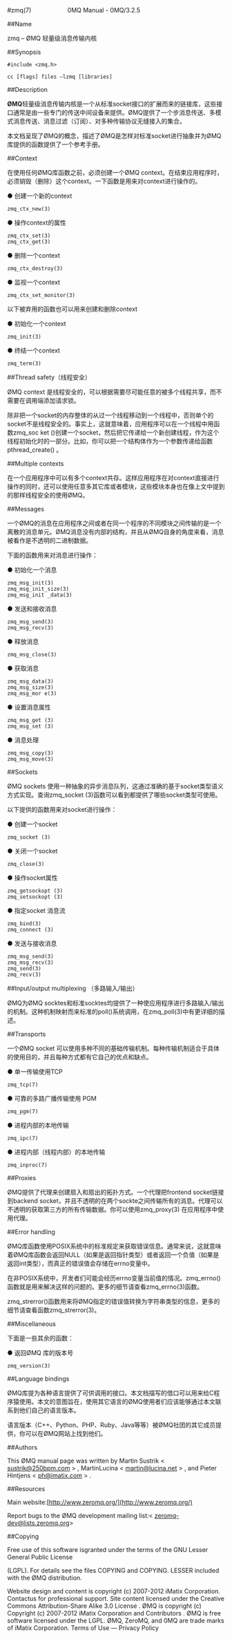 #zmq(7)　　　　　　0MQ Manual - 0MQ/3.2.5

##Name

zmq – ØMQ 轻量级消息传输内核

##Synopsis

    #include <zmq.h>

    cc [flags] files –lzmq [libraries]

##Description

**ØMQ**轻量级消息传输内核是一个从标准socket接口的扩展而来的链接库，这些接口通常是由一些专门的传送中间设备来提供。ØMQ提供了一个步消息传送、多模式消息传送、消息过滤（订阅）、对多种传输协议无缝接入的集合。

本文档呈现了ØMQ的概念，描述了ØMQ是怎样对标准socket进行抽象并为ØMQ库提供的函数提供了一个参考手册。

##Context

在使用任何ØMQ库函数之前，必须创建一个ØMQ context。在结束应用程序时，必须销毁（删除）这个context。一下函数是用来对context进行操作的。

● 创建一个新的context

    zmq_ctx_new(3)

● 操作context的属性

    zmq_ctx_set(3) 
    zmq_ctx_get(3)

● 删除一个context

    zmq_ctx_destroy(3)

● 监视一个context

    zmq_ctx_set_monitor(3)

以下被弃用的函数也可以用来创建和删除context

● 初始化一个context

    zmq_init(3)

● 终结一个context

    zmq_term(3)

##Thread safety（线程安全）

ØMQ context 是线程安全的，可以根据需要尽可能任意的被多个线程共享，而不需要在调用端添加请求锁。

除非把一个socket的内存整体的从过一个线程移动到一个线程中，否则单个的socket不是线程安全的。事实上，这就意味着，应用程序可以在一个线程中用函数zmq_soc ket ()创建一个socket，然后把它传递给一个新创建线程，作为这个线程初始化时的一部分。比如，你可以把一个结构体作为一个参数传递给函数pthread_create() 。

##Multiple contexts

在一个应用程序中可以有多个context共存。这样应用程序在对context直接进行操作的同时，还可以使用任意多其它库或者模块，这些模块本身也在像上文中提到的那样线程安全的使用ØMQ。

##Messages

一个ØMQ的消息在应用程序之间或者在同一个程序的不同模块之间传输的是一个离散的消息单元。ØMQ消息没有内部的结构，并且从ØMQ自身的角度来看，消息被看作是不透明的二进制数据。

下面的函数用来对消息进行操作：

● 初始化一个消息

    zmq_msg_init(3)  
    zmq_msg_init_size(3)  
    zmq_msg_init _data(3)

● 发送和接收消息

    zmq_msg_send(3)  
    zmq_msg_recv(3)

● 释放消息

    zmq_msg_close(3)

● 获取消息

    zmq_msg_data(3)  
    zmq_msg_size(3)  
    zmq_msg_mor e(3)

● 设置消息属性

    zmq_msg_get (3)  
    zmq_msg_set (3)

● 消息处理

    zmq_msg_copy(3)  
    zmq_msg_move(3)

##Sockets

ØMQ sockets 使用一种抽象的异步消息队列，这通过准确的基于socket类型语义方式实现。查询zmq_socket (3)函数可以看到都提供了哪些socket类型可使用。

以下提供的函数用来对socket进行操作：

● 创建一个socket

    zmq_socket (3)

● 关闭一个socket

    zmq_close(3)

● 操作socket属性

    zmq_getsockopt (3)  
    zmq_setsockopt (3)

● 指定socket 消息流

    zmq_bind(3)  
    zmq_connect (3)

● 发送与接收消息

    zmq_msg_send(3)  
    zmq_msg_recv(3)  
    zmq_send(3)  
    zmq_recv(3)

##Input/output multiplexing （多路输入/输出）

ØMQ为ØMQ socktes和标准socktes均提供了一种使应用程序进行多路输入/输出的机制。这种机制映射而来标准的poll()系统调用，在zmq_poll(3)中有更详细的描述。

##Transports

一个ØMQ socket 可以使用多种不同的基础传输机制。每种传输机制适合于具体的使用目的，并且每种方式都有它自己的优点和缺点。

● 单一传输使用TCP

    zmq_tcp(7)

● 可靠的多路广播传输使用 PGM

    zmq_pgm(7)

● 进程内部的本地传输

    zmq_ipc(7)

● 进程内部（线程内部）的本地传输

    zmq_inproc(7)

##Proxies

ØMQ提供了代理来创建扇入和扇出的拓扑方式。一个代理把frontend socket链接到backend socket，并且不透明的在两个sockte之间传输所有的消息。代理可以不透明的获取第三方的所有传输数据。你可以使用zmq_proxy(3) 在应用程序中使用代理。

##Error handling

ØMQ库函数使用POSIX系统中的标准规定来获取错误信息。通常来说，这就意味着ØMQ库函数会返回NULL（如果是返回指针类型）或者返回一个负值（如果是返回int类型），而真正的错误值会存储在errno变量中。

在非POSIX系统中，开发者们可能会经历errno变量当前值的情况。zmq_errno()函数就是用来解决这样的问题的。更多的细节请查看zmq_errno(3)函数。

zmq_strerror()函数用来将ØMQ指定的错误值转换为字符串类型的信息，更多的细节请查看函数zmq_strerror(3)。

##Miscellaneous

下面是一些其余的函数：

● 返回ØMQ 库的版本号

    zmq_version(3)

##Language bindings

ØMQ库提为各种语言提供了可供调用的接口。本文档描写的借口可以用来给C程序猿使用。本文的意图旨在，使用其它语言的ØMQ使用者们应该能够通过本文联系到他们自己的语言版本。

语言版本（C++、Python、PHP、Ruby、Java等等）被ØMQ社团的其它成员提供，你可以在ØMQ网站上找到他们。

##Authors

This ØMQ manual  page was written by Martin Sustrik < sustrik@250bpm.com > , MartinLucina < martin@lucina.net > , and Pieter  Hintjens < ph@imatix.com > .

##Resources

Main website:[http://www.zeromq.org/](http://www.zeromq.org/)

Report  bugs  to  the ØMQ development  mailing  list:< zeromq-dev@lists.zeromq.org>

##Copying

Free use of this software isgranted under the terms of the GNU Lesser General  Public License

(LGPL). For details see the files COPYING and COPYING. LESSER included with the ØMQ distribution.

Website design and content is copyright (c) 2007-2012 iMatix Corporation. Contactus  for professional support. Site content licensed under the Creative Commons  Attribution-Share Alike 3.0 License . ØMQ is copyright (c) Copyright (c) 2007-2012 iMatix Corporation and Contributors . ØMQ is free software licensed under the  LGPL. ØMQ, ZeroMQ, and 0MQ are trade marks of iMatix Corporation. Terms of Use — Privacy Policy

